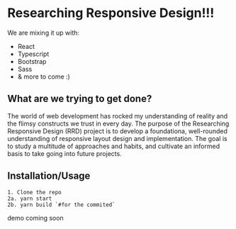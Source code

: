 # Researching Responsive Design!!!

We are mixing it up with:
- React
- Typescript
- Bootstrap
- Sass
- & more to come :)

## What are we trying to get done?

The world of web development has rocked my understanding of reality and the flimsy constructs we trust in every day.
The purpose of the Researching Responsive Design (RRD) project is to develop a foundationa, well-rounded understanding of responsive layout design and implementation. The goal is to study a multitude of approaches and habits, and cultivate an informed basis to take going into future projects.


## Installation/Usage
```
1. Clone the repo
2a. yarn start
2b. yarn build `#for the commited`
```
demo coming soon